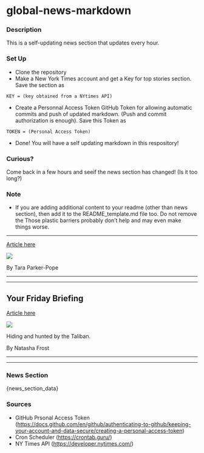 # global-news-markdown

### Description 
This is a self-updating news section that updates every hour.

### Set Up 
* Clone the repository
* Make a New York Times account and get a Key for top stories section. Save the section as 
 ```
 KEY = (key obtained from a NYtimes API)
 ```
*  Create a Personnal Access Token GitHub Token for allowing automatic commits and push of updated markdown. (Push and commit authorization is enough). Save this Token as 
```
TOKEN = (Personal Access Token)
```
* Done! You will have a self updating markdown in this respository!

### Curious?
Come back in a few hours and seeif the news section has changed! (Is it too long?)

### Note
* If you are adding additional content to your readme (other than news section), then add it to the README_template.md file too. Do not remove the Those plastic barriers probably don’t help and may even make things worse.
--------------------------------------------------------------------------

[Article here](https://www.nytimes.com/2021/08/19/well/those-plastic-barriers-probably-dont-help-and-may-even-make-things-worse.html)

[![](https://static01.nyt.com/images/2021/08/19/world/19covid-briering-barriers-1sub/merlin_192249258_3d0e1989-88e1-46fa-a6e9-0baf2d5125bc-superJumbo.jpg)](https://www.nytimes.com/2021/08/19/well/those-plastic-barriers-probably-dont-help-and-may-even-make-things-worse.html)

By Tara Parker-Pope

* * *

* * *

Your Friday Briefing
--------------------

[Article here](https://www.nytimes.com/2021/08/19/briefing/taliban-coronavirus-wildfires.html)

[![](https://static01.nyt.com/images/2021/08/19/world/20-am-briefing-europe-afghan-forces/20-am-briefing-europe-afghan-forces-superJumbo-v2.jpg)](https://www.nytimes.com/2021/08/19/briefing/taliban-coronavirus-wildfires.html)

Hiding and hunted by the Taliban.

By Natasha Frost

* * *

* * *

### News Section 
{news_section_data}


### Sources 
* GitHub Prsonal Access Token (https://docs.github.com/en/github/authenticating-to-github/keeping-your-account-and-data-secure/creating-a-personal-access-token)
* Cron Scheduler (https://crontab.guru/)
* NY Times API (https://developer.nytimes.com/)
